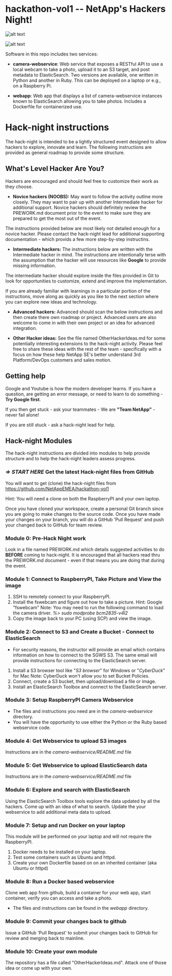 # hackathon-vol1 -- NetApp's Hackers Night!

![alt text](https://cloud.githubusercontent.com/assets/8753615/17655610/1e46e3e4-6265-11e6-80b2-a80222830ede.jpg "Challenge #1")

![alt text](https://cloud.githubusercontent.com/assets/8753615/17655608/1caa42f6-6265-11e6-844a-8e624ff35ef7.jpg "Challenge #2")



Software in this repo includes two services:

* **camera-webservice**: Web service that exposes a RESTful API to use a local webcam to take a photo, upload it to an S3 target, and post metadata to ElasticSearch.  Two versions are available, one written in Python and another in Ruby. This can be deployed on a laptop or e.g., on a Raspberry Pi.

* **webapp**: Web app that displays a list of camera-webservice instances known to ElasticSearch allowing you to take photos.  Includes a Dockerfile for containerized use.

# Hack-night instructions

The hack-night is intended to be a lightly structured event designed to allow hackers to explore, innovate and learn.  The following instructions are provided as general roadmap to provide some structure.

## What's Level Hacker Are You?
Hackers are encouraged and should feel free to customize their work as they choose.

* **Novice hackers (NOOBS):**
May want to follow the activity outline more closely. They may want to pair up with another Intermediate hacker for additional support.  Novice hackers should definitely review the PREWORK.md document prior to the event to make sure they are prepared to get the most out of the event.

The instructions provided below are most likely not detailed enough for a novice hacker.  Please contact the hack-night lead for additional supporting documentation - which provids a few more step-by-step instructins.

* **Intermediate hackers:**
The instructions below are written with the Intermediate hacker in mind.  The instructions are intentionally terse with the assumption that the hacker will use resources like **Google** to provide missing information.  

The intermediate hacker should explore inside the files provided in Git to look for opportunities to customize, extend and improve the implementation.

If you are already familiar with learnings in a particular portion of the instructions, move along as quickly as you like to the next section where you can explore new ideas and technology.    

* **Advanced hackers:**
Advanced should scan the below instructions and then create there own roadmap or project.  Advanced users are also welcome to come in with their own project or an idea for advanced integration.

* **Other Hacker ideas:**
See the file named OtherHackerIdeas.md for some potentially interesting extensions to the hack-night activity.  Please feel free to share these ideas with the rest of the team - specifically with a focus on how these help NetApp SE's better understand 3rd Platform/DevOps customers and sales motion.  

## Getting help
Google and Youtube is how the modern developer learns.  If you have a question, are getting an error message, or need to learn to do something - **Try Google first**.

If you then get stuck - ask your teammates - We are **"Team NetApp"** - never fail alone!

If you are still stuck - ask a hack-night lead for help.

## Hack-night Modules
The hack-night instructions are divided into modules to help provide structure and to help the hack-night leaders assess progress.

### *=> START HERE* Get the latest Hack-night files from GitHub
You will want to get (clone) the hack-night files from https://github.com/NetAppEMEA/hackathon-vol1

Hint: You will need a clone on both the RaspberryPI and your own laptop.

Once you have cloned your workspace, create a personal Git branch since you are going to make changes
to the source code.  Once you have made your changes on your branch, you will do a
GitHub 'Pull Request' and push your changed back to GitHub for team review.


### Module 0: Pre-Hack Night work
Look in a file named PREWORK.md which details suggested activities to do **BEFORE** coming to hack-night.  It is encouraged that all hackers read thru the PREWORK.md document - even if that means you are doing that during the event.  

### Module 1: Connect to RaspberryPI, Take Picture and View the image
1. SSH to remotely connect to your RaspberryPI.
2. Install the fswebcam and figure out how to take a picture.
Hint: Google "fswebcam"
Note: You may need to run the following command to load the camera driver.
*%> sudo modprobe bcm2835-v4l2*
3. Copy the image back to your PC (using SCP) and view the image.

### Module 2: Connect to S3 and Create a Bucket - Connect to ElasticSearch
* For security reasons, the instructor will provide an email which contains information on how to connect to the SGWS S3.  The same email will provide instructions for connecting to the ElasticSearch server.

1. Install a S3 browser tool like "*S3 browser*" for Windows or "*CyberDuck*" for Mac Note: CyberDuck won't allow you to set Bucket Policies.
2. Connect, create a S3 bucket, then upload/download a file or image.
3. Install an ElasticSearch Toolbox and connect to the ElasticSearch server.

### Module 3: Setup RaspberryPI Camera Webservice
* The files and instructions you need are in the *camera-webservice* directory.
* You will have the opportunity to use either the Python or the Ruby based webservice code.  

### Module 4: Get Webservice to upload S3 images
Instructions are in the *camera-webservice/README.md* file

### Module 5: Get Webservice to upload ElasticSearch data
Instructions are in the *camera-webservice/README.md* file

### Module 6: Explore and search with ElasticSearch
Using the ElasticSearch Toolbox tools explore the data updated by all the hackers.  Come up with an idea of what to search.  Update the your webservice to add additional meta data to upload.


### Module 7: Setup and run Docker on your laptop
This module will be performed on your laptop and will not require the RaspberryPI.

1. Docker needs to be installed on your laptop.
2. Test some containers such as Ubuntu and httpd.
3. Create your own Dockerfile based on on an inherited container (aka Ubuntu or httpd)

### Module 8: Run a Docker based webservice
Clone web app from github, build a container for your web app, start container, verify you can access and take a photo.

* The files and instructions can be found in the *webapp* directory.  

### Module 9: Commit your changes back to github
Issue a GitHub 'Pull Request' to submit your changes back to GitHub for review and merging back to mainline.

### Module 10: Create your own module
The repository has a file called "OtherHackerIdeas.md".  Attack one of those idea or come up with your own.
